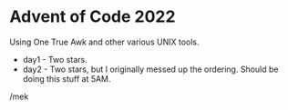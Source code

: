 # Advent of Code 2022

Using One True Awk and other various UNIX tools.

 * day1 - Two stars.
 * day2 - Two stars, but I originally messed up the ordering. Should be doing this stuff at 5AM. 

/mek
